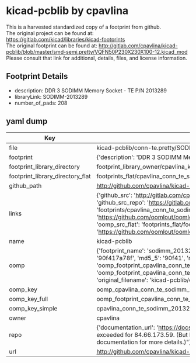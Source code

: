 # kicad-pcblib by cpavlina  
This is a harvested standardized copy of a footprint from github.  
The original project can be found at:  
https://gitlab.com/kicad/libraries/kicad-footprints  
The original footprint can be found at:
http://gitlab.com/cpavlina/kicad-pcblib/blob/master/smd-semi.pretty/VQFN50P230X230X100-12.kicad_mod
Please consult that link for additional, details, files, and license information.  
## Footprint Details
* description: DDR 3 SODIMM Memory Socket - TE P/N 2013289  
* libraryLink: SODIMM-2013289  
* number_of_pads: 208  
## yaml dump  
| Key | Value |  
| --- | --- |  
| file | kicad-pcblib/conn-te.pretty/SODIMM-2013289.kicad_mod |  
| footprint | {'description': 'DDR 3 SODIMM Memory Socket - TE P/N 2013289', 'libraryLink': 'SODIMM-2013289', 'number_of_pads': 208} |  
| footprint_library_directory | footprint_library_owner/cpavlina_kicad-pcblib |  
| footprint_library_directory_flat | footprints_flat/cpavlina_conn_te_sodimm_2013289/working |  
| github_path | http://github.com/cpavlina/kicad-pcblib/blob/master/conn-te.pretty/SODIMM-2013289.kicad_mod |  
| links | {'github_src': 'http://gitlab.com/cpavlina/kicad-pcblib/blob/master/smd-semi.pretty/VQFN50P230X230X100-12.kicad_mod', 'github_src_repo': 'https://gitlab.com/kicad/libraries/kicad-footprints', 'oomp_bot': 'footprints/cpavlina_conn_te_sodimm_2013289/working', 'oomp_bot_github': 'https://github.com/oomlout/oomlout_oomp_footprint_bot/tree/main/footprints/cpavlina_conn_te_sodimm_2013289/working', 'oomp_src_flat': 'footprints_flat/footprints_flat/cpavlina_conn_te_sodimm_2013289/working', 'oomp_src_flat_github': 'https://github.com/oomlout/oomlout_oomp_footprint_src/tree/main/footprints_flat/cpavlina_conn_te_sodimm_2013289/working'} |  
| name | kicad-pcblib |  
| oomp | {'footprint_name': 'sodimm_2013289', 'library_name': 'conn_te', 'md5': '90f417a78f9077aa7aba689fb5cc90e5', 'md5_10': '90f417a78f', 'md5_5': '90f41', 'md5_6': '90f417', 'oomp_key': 'oomp_cpavlina_conn_te_sodimm_2013289', 'oomp_key_extra': 'oomp_footprint_cpavlina_conn_te_sodimm_2013289', 'oomp_key_full': 'oomp_footprint_cpavlina_conn_te_sodimm_2013289_90f417', 'oomp_key_simple': 'cpavlina_conn_te_sodimm_2013289', 'original_filename': 'kicad-pcblib/conn-te.pretty/SODIMM-2013289.kicad_mod', 'owner_name': 'cpavlina'} |  
| oomp_key | oomp_cpavlina_conn_te_sodimm_2013289 |  
| oomp_key_full | oomp_footprint_cpavlina_conn_te_sodimm_2013289 |  
| oomp_key_simple | cpavlina_conn_te_sodimm_2013289 |  
| owner | cpavlina |  
| repo | {'documentation_url': 'https://docs.github.com/rest/overview/resources-in-the-rest-api#rate-limiting', 'message': "API rate limit exceeded for 84.66.173.59. (But here's the good news: Authenticated requests get a higher rate limit. Check out the documentation for more details.)"} |  
| url | http://github.com/cpavlina/kicad-pcblib |  

